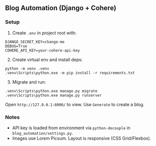 ## Blog Automation (Django + Cohere)

### Setup
1. Create `.env` in project root with:
```
DJANGO_SECRET_KEY=change-me
DEBUG=True
COHERE_API_KEY=your-cohere-api-key
```
2. Create virtual env and install deps:
```
python -m venv .venv
.venv\Scripts\python.exe -m pip install -r requirements.txt
```
3. Migrate and run:
```
.venv\Scripts\python.exe manage.py migrate
.venv\Scripts\python.exe manage.py runserver
```

Open `http://127.0.0.1:8000/` to view. Use `Generate` to create a blog.

### Notes
- API key is loaded from environment via `python-decouple` in `blog_automation/settings.py`.
- Images use Lorem Picsum. Layout is responsive (CSS Grid/Flexbox).



